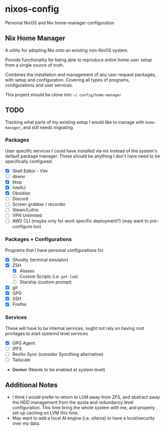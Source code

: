 # nixos-config
Personal NixOS and Nix home-manager configuration

## Nix Home Manager

A utility for adopting Nix onto an existing non-NixOS system.

Provide functionality for being able to reproduce entire home user setup from a single source of truth.

Combines the installation and management of any user request packages, with setup and configuration.
Covering all types of programs, configurations and user services.

This project should be clone into `~/.config/home-manager`

## TODO
Tracking what parts of my existing setup I would like to manage with `home-manager`,
and still needs migrating.

### Packages
User specific services I could have installed via nix instead of the system's default package manager.
These should be anything I don't have need to be specifically configured.

- [x] Shell Editor - Vim
- [ ] direnv
- [x] btop
- [x] IntelliJ
- [x] Obsidian
- [ ] Discord
- [ ] Screen grabber / recorder
- [ ] Steam/Lutris
- [ ] VPN Unlimited
- [ ] AWS CLI (maybe only for work specific deployment?) (may want to pre-configure too)

### Packages + Configurations
Programs that I have personal configurations for.

- [x] Ghostty (terminal emulator)
- [x] ZSH
  - [x] Aliases
  - [ ] Custom Scripts (i.e. `get-lab`)
  - [ ] Starship (custom prompt)
- [x] git
- [x] GPG
- [x] SSH
- [x] Firefox

### Services
These will have to be internal services, ought not rely on having root privilages to start systemd level services

- [x] GPG Agent
- [ ] IPFS
- [ ] Resilio Sync (consider Syncthing alternative)
- [ ] Tailscale
- ~~Docker~~ (Needs to be enabled at system level)

## Additional Notes

- I think I would prefer to return to LVM away from ZFS, and abstract away the HDD management from the quota and redundancy level configuration.
  This time bring the whole system with me, and properly set up caching on LVM this time.
- May want to add a local AI engine (i.e. ollama) to have a local/security over my data.
